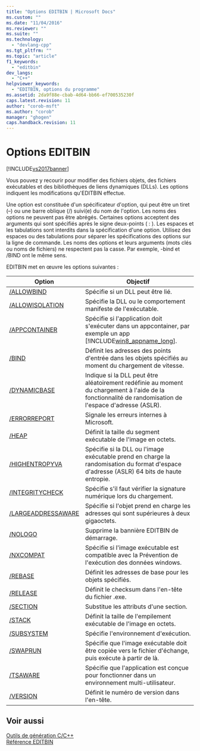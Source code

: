 ```yaml
---
title: "Options EDITBIN | Microsoft Docs"
ms.custom: ""
ms.date: "11/04/2016"
ms.reviewer: ""
ms.suite: ""
ms.technology: 
  - "devlang-cpp"
ms.tgt_pltfrm: ""
ms.topic: "article"
f1_keywords: 
  - "editbin"
dev_langs: 
  - "C++"
helpviewer_keywords: 
  - "EDITBIN, options du programme"
ms.assetid: 2da9f88e-cbab-4d64-bb66-ef700535230f
caps.latest.revision: 11
author: "corob-msft"
ms.author: "corob"
manager: "ghogen"
caps.handback.revision: 11
---
```

# Options EDITBIN
[!INCLUDE[vs2017banner](../../assembler/inline/includes/vs2017banner.md)]

Vous pouvez y recourir pour modifier des fichiers objets, des fichiers exécutables et des bibliothèques de liens dynamiques \(DLLs\).  Les options indiquent les modifications qu'EDITBIN effectue.  
  
 Une option est constituée d'un spécificateur d'option, qui peut être un tiret \(–\) ou une barre oblique \(\/\) suivi\(e\) du nom de l'option.  Les noms des options ne peuvent pas être abrégés.  Certaines options acceptent des arguments qui sont spécifiés après le signe deux\-points \( : \).  Les espaces et les tabulations sont interdits dans la spécification d'une option.  Utilisez des espaces ou des tabulations pour séparer les spécifications des options sur la ligne de commande.  Les noms des options et leurs arguments \(mots clés ou noms de fichiers\) ne respectent pas la casse.  Par exemple, \-bind et \/BIND ont le même sens.  
  
 EDITBIN met en œuvre les options suivantes :  
  
|Option|Objectif|  
|------------|--------------|  
|[\/ALLOWBIND](../../build/reference/allowbind.md)|Spécifie si un DLL peut être lié.|  
|[\/ALLOWISOLATION](../../build/reference/allowisolation.md)|Spécifie la DLL ou le comportement manifeste de l'exécutable.|  
|[\/APPCONTAINER](../../build/reference/appcontainer.md)|Spécifie si l'application doit s'exécuter dans un appcontainer, par exemple un app [!INCLUDE[win8_appname_long](../../build/includes/win8_appname_long_md.md)].|  
|[\/BIND](../../build/reference/bind.md)|Définit les adresses des points d'entrée dans les objets spécifiés au moment du chargement de vitesse.|  
|[\/DYNAMICBASE](../../build/reference/dynamicbase.md)|Indique si la DLL peut être aléatoirement redéfinie au moment du chargement à l'aide de la fonctionnalité de randomisation de l'espace d'adresse \(ASLR\).|  
|[\/ERRORREPORT](../../build/reference/errorreport-editbin-exe.md)|Signale les erreurs internes à Microsoft.|  
|[\/HEAP](../../build/reference/heap.md)|Définit la taille du segment exécutable de l'image en octets.|  
|[\/HIGHENTROPYVA](../../build/reference/highentropyva.md)|Spécifie si la DLL ou l'image exécutable prend en charge la randomisation du format d'espace d'adresse \(ASLR\) 64 bits de haute entropie.|  
|[\/INTEGRITYCHECK](../../build/reference/integritycheck.md)|Spécifie s'il faut vérifier la signature numérique lors du chargement.|  
|[\/LARGEADDRESSAWARE](../../build/reference/largeaddressaware.md)|Spécifie si l'objet prend en charge les adresses qui sont supérieures à deux gigaoctets.|  
|[\/NOLOGO](../../build/reference/nologo-editbin.md)|Supprime la bannière EDITBIN de démarrage.|  
|[\/NXCOMPAT](../../build/reference/nxcompat.md)|Spécifie si l'image exécutable est compatible avec la Prévention de l'exécution des données windows.|  
|[\/REBASE](../../build/reference/rebase.md)|Définit les adresses de base pour les objets spécifiés.|  
|[\/RELEASE](../../build/reference/release.md)|Définit le checksum dans l'en\-tête du fichier .exe.|  
|[\/SECTION](../../build/reference/section-editbin.md)|Substitue les attributs d'une section.|  
|[\/STACK](../../build/reference/stack.md)|Définit la taille de l'empilement exécutable de l'image en octets.|  
|[\/SUBSYSTEM](../../build/reference/subsystem.md)|Spécifie l'environnement d'exécution.|  
|[\/SWAPRUN](../../build/reference/swaprun.md)|Spécifie que l'image exécutable doit être copiée vers le fichier d'échange, puis exécute à partir de là.|  
|[\/TSAWARE](../../build/reference/tsaware.md)|Spécifie que l'application est conçue pour fonctionner dans un environnement multi\-utilisateur.|  
|[\/VERSION](../../build/reference/version.md)|Définit le numéro de version dans l'en\-tête.|  
  
## Voir aussi  
 [Outils de génération C\/C\+\+](../../build/reference/c-cpp-build-tools.md)   
 [Référence EDITBIN](../../build/reference/editbin-reference.md)